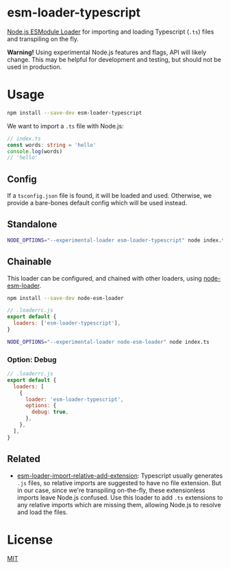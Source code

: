 # esm-loader-typescript

[Node.js ESModule Loader][node-loaders] for importing and loading
Typescript (`.ts`) files and transpiling on the fly.

**Warning!** Using experimental Node.js features and flags,
API will likely change. This may be helpful for development and testing,
but should not be used in production.

# Usage

```sh
npm install --save-dev esm-loader-typescript
```

We want to import a `.ts` file with Node.js:

```ts
// index.ts
const words: string = 'hello'
console.log(words)
// 'hello'
```

## Config

If a `tsconfig.json` file is found, it will be loaded and used. Otherwise, we
provide a bare-bones default config which will be used instead.

## Standalone

```sh
NODE_OPTIONS="--experimental-loader esm-loader-typescript" node index.ts
```

## Chainable

This loader can be configured, and chained with other loaders, using
[node-esm-loader][node-esm-loader].

```sh
npm install --save-dev node-esm-loader
```

```js
// .loaderrc.js
export default {
  loaders: ['esm-loader-typescript'],
}
```

```sh
NODE_OPTIONS="--experimental-loader node-esm-loader" node index.ts
```

### Option: Debug

```js
// .loaderrc.js
export default {
  loaders: [
    {
      loader: 'esm-loader-typescript',
      options: {
        debug: true,
      },
    },
  ],
}
```

## Related

- [esm-loader-import-relative-add-extension][esm-loader-import-relative-add-extension]:
  Typescript usually generates `.js` files, so relative imports are suggested
  to have no file extension. But in our case, since we're transpiling
  on-the-fly, these extensionless imports leave Node.js confused. Use this
  loader to add `.ts` extensions to any relative imports which are missing
  them, allowing Node.js to resolve and load the files.

# License

[MIT][mit-license]

[esm-loader-import-relative-add-extension]: https://github.com/brev/esm-loaders/tree/main/packages/esm-loader-import-relative-add-extension#readme
[mit-license]: https://mit-license.org/
[node-esm-loader]: https://github.com/sebamarynissen/node-esm-loader#readme
[node-loaders]: https://nodejs.org/api/esm.html#loaders

